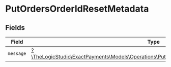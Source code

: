 # PutOrdersOrderIdResetMetadata


## Fields

| Field                                                                                                                                                                | Type                                                                                                                                                                 | Required                                                                                                                                                             | Description                                                                                                                                                          |
| -------------------------------------------------------------------------------------------------------------------------------------------------------------------- | -------------------------------------------------------------------------------------------------------------------------------------------------------------------- | -------------------------------------------------------------------------------------------------------------------------------------------------------------------- | -------------------------------------------------------------------------------------------------------------------------------------------------------------------- |
| `message`                                                                                                                                                            | [?\TheLogicStudio\ExactPayments\Models\Operations\PutOrdersOrderIdResetOrdersResponseMessage](../../models/operations/PutOrdersOrderIdResetOrdersResponseMessage.md) | :heavy_minus_sign:                                                                                                                                                   | N/A                                                                                                                                                                  |